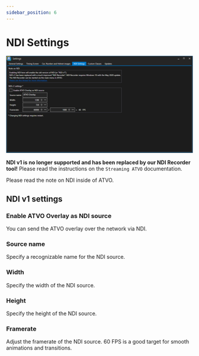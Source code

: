 ```yaml
---
sidebar_position: 6
---
```


# NDI Settings
![ATVO NDI Settings](../../static/img/settings/atvo-settings-ndi-settings.png)

**NDI v1 is no longer supported and has been replaced by our NDI Recorder tool!** Please read the instructions on the `Streaming ATVO` documentation.

Please read the note on NDI inside of ATVO.

## NDI v1 settings
### Enable ATVO Overlay as NDI source
You can send the ATVO overlay over the network via NDI. 

### Source name
Specify a recognizable name for the NDI source.

### Width
Specify the width of the NDI source.

### Height
Specify the height of the NDI source.

### Framerate
Adjust the framerate of the NDI source. 60 FPS is a good target for smooth animations and transitions.
